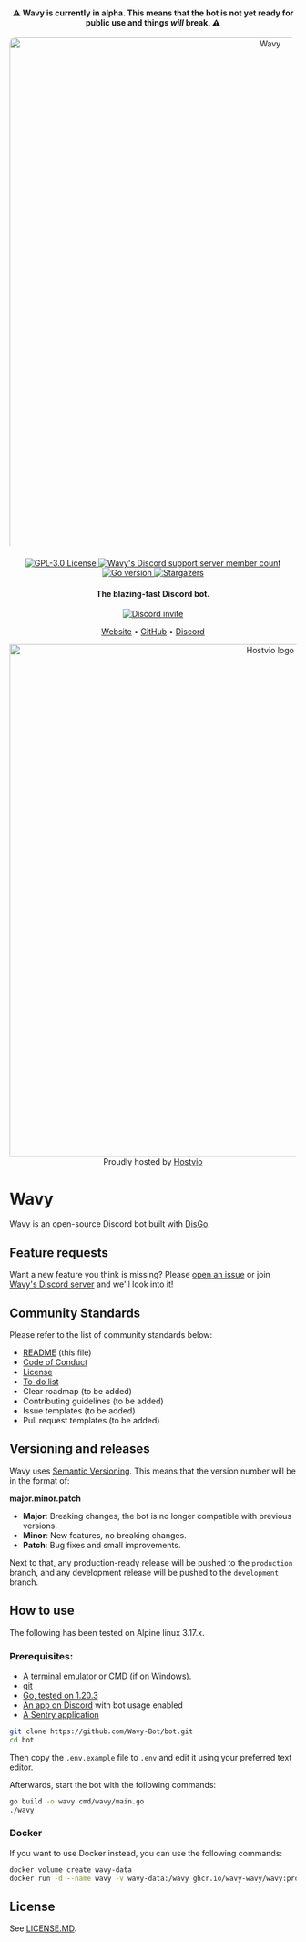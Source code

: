 <h4 align="center">⚠️ Wavy is currently in alpha. This means that the bot is not yet ready for public use and things <i>will</i> break. ⚠️</h4>

<p align="center">
    <a href="https://wavybot.com">
        <img src="https://user-images.githubusercontent.com/42699143/209726312-2fa4f736-bc01-499c-beb2-6d0ebf22c689.png" alt="Wavy" width="900" style="border-radius: 10px">
    </a>
</p>

<p align="center">
    <a href="LICENSE.md">
        <img src="https://img.shields.io/github/license/Wavy-Bot/bot?color=%23a42e2b&labelColor=%23a42e2b&logo=gnu&style=for-the-badge" alt="GPL-3.0 License">
    </a>
    <a href="https://discord.wavybot.com">
        <img src="https://img.shields.io/discord/710436465938530307?color=%235865F2&labelColor=%235865F2&label=Discord&logo=discord&logoColor=white&style=for-the-badge" alt="Wavy's Discord support server member count">
    </a>
    <a href="go.mod">
        <img src="https://img.shields.io/github/go-mod/go-version/Wavy-Bot/bot?style=for-the-badge" alt="Go version">
    </a>
    <a href="https://github.com/Wavy-Bot/bot/stargazers">
        <img src="https://img.shields.io/github/stars/Wavy-Bot/bot?color=%23ffce3d&labelColor=&logo=github&style=for-the-badge" alt="Stargazers">
    </a>
</p>

<h4 align="center">The blazing-fast Discord bot.</h4>

<p align="center">
    <a target="_blank" href="https://discord.com/invite/Nbcf36Fge5">
        <img src="https://invidget.switchblade.xyz/Nbcf36Fge5" alt="Discord invite">
    </a>
</p>

<p align="center">
  <a href="https://wavybot.com">Website</a>
  •
  <a href="https://github.com/Wavy-Bot/bot">GitHub</a>
  •
  <a href="https://discord.wavybot.com" target="_blank">Discord</a>
</p>

<p align="center">
    <a target="_blank" href="https://hostvio.net">
        <img src="https://sq3.nl/images/hostvio.png" alt="Hostvio logo" width="900">
    </a>
    Proudly hosted by <a target="_blank" href="https://hostvio.net">Hostvio</a>
</p>

# Wavy
Wavy is an open-source Discord bot built with [DisGo](https://github.com/disgoorg/disgo).

## Feature requests
Want a new feature you think is missing? Please [open an issue](https://github.com/Wavy-Bot/bot/issues/new) or join [Wavy's Discord server](https://discord.wavybot.com) and we'll look into it!

## Community Standards
Please refer to the list of community standards below:
- [README](https://github.com/Wavy-Bot/bot/blob/main/README.md) (this file)
- [Code of Conduct](https://github.com/Wavy-Bot/bot/blob/main/CODE_OF_CONDUCT.md)
- [License](https://github.com/Wavy-Bot/bot/blob/main/LICENSE.md)
- [To-do list](https://github.com/Wavy-Bot/bot/projects/2)
- Clear roadmap (to be added)
- Contributing guidelines (to be added)
- Issue templates (to be added)
- Pull request templates (to be added)

## Versioning and releases
Wavy uses [Semantic Versioning](https://semver.org/). This means that the version number will be in the format of:

**major.minor.patch**
- **Major**: Breaking changes, the bot is no longer compatible with previous versions.
- **Minor**: New features, no breaking changes.
- **Patch**: Bug fixes and small improvements.

Next to that, any production-ready release will be pushed to the `production` branch, and any development release will be pushed to the `development` branch.

## How to use
The following has been tested on Alpine linux 3.17.x.

### Prerequisites:
- A terminal emulator or CMD (if on Windows).
- [git](https://git-scm.com/downloads)
- [Go, tested on 1.20.3](https://www.python.org/downloads/)
- [An app on Discord](https://discord.com/developers/applications) with bot usage enabled
- [A Sentry application](https://sentry.io)

```bash
git clone https://github.com/Wavy-Bot/bot.git
cd bot
```
Then copy the `.env.example` file to `.env` and edit it using your preferred text editor.

Afterwards, start the bot with the following commands:
```bash
go build -o wavy cmd/wavy/main.go
./wavy
```

### Docker
If you want to use Docker instead, you can use the following commands:
```bash
docker volume create wavy-data
docker run -d --name wavy -v wavy-data:/wavy ghcr.io/wavy-wavy/wavy:production
```

## License
See [LICENSE.MD](LICENSE.md).
